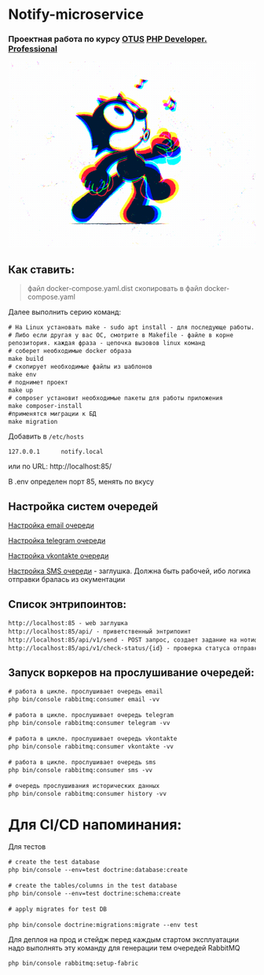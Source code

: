# Notify-microservice


### Проектная работа по курсу **[OTUS](https://otus.ru/) [PHP Developer. Professional](https://otus.ru/lessons/razrabotchik-php/)**

![gif](docs/kek.gif)


## Как ставить:

> файл docker-compose.yaml.dist скопировать в файл docker-compose.yaml

Далее выполнить серию команд: 

```shell
# На Linux установать make - sudo apt install - для последующе работы. 
# Либо если другая у вас ОС, смотрите в Makefile - файле в корне репозитория. каждая фраза - цепочка вызовов linux команд
# соберет необходимые docker образа
make build 
# скопирует необходимые файлы из шаблонов
make env
# поднимет проект
make up
# composer установит необходимые пакеты для работы приложения
make composer-install
#применятся миграции к БД
make migration
```


Добавить в `/etc/hosts`
```shell
127.0.0.1      notify.local
```

или по URL: http://localhost:85/

В .env определен порт 85, менять по вкусу


## Настройка систем очередей 

[Настройка email очереди](docs/EMAIL.md)

[Настройка telegram очереди](docs/TELEGRAM.md)

[Настройка vkontakte очереди](docs/VK.md)

[Настройка SMS очереди](docs/SMS.md) - заглушка. Должна быть рабочей, ибо логика отправки бралась из окументации


## Список энтрипоинтов: 
```markdown
http://localhost:85 - web заглушка
http://localhost:85/api/ - приветственный энтрипоинт
http://localhost:85/api/v1/send - POST запрос, создает задание на нотификацию
http://localhost:85/api/v1/check-status/{id} - проверка статуса отправки нотификации сервисом. {id} - id переданный в методе /api/v1/send
```

## Запуск воркеров на прослушивание очередей:
```shell
# работа в цикле. прослушивает очередь email
php bin/console rabbitmq:consumer email -vv

# работа в цикле. прослушивает очередь telegram
php bin/console rabbitmq:consumer telegram -vv

# работа в цикле. прослушивает очередь vkontakte
php bin/console rabbitmq:consumer vkontakte -vv

# работа в цикле. прослушивает очередь sms
php bin/console rabbitmq:consumer sms -vv

# очередь прослушивания исторических данных
php bin/console rabbitmq:consumer history -vv
```

# Для CI/CD напоминания:
Для тестов

```shell
# create the test database
php bin/console --env=test doctrine:database:create

# create the tables/columns in the test database
php bin/console --env=test doctrine:schema:create

# apply migrates for test DB

php bin/console doctrine:migrations:migrate --env test
```

Для деплоя на прод и стейдж перед каждым стартом эксплуатации надо выполнять эту команду для 
генерации тем очередей RabbitMQ

```shell
php bin/console rabbitmq:setup-fabric
```